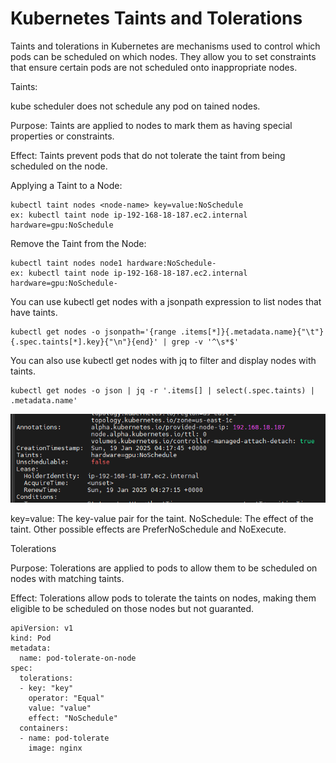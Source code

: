 # Kubernetes Taints and Tolerations

Taints and tolerations in Kubernetes are mechanisms used to control which pods can be scheduled on which nodes. They allow you to set constraints that ensure certain pods are not scheduled onto inappropriate nodes.

Taints:

kube scheduler does not schedule any pod on tained nodes. 

Purpose: Taints are applied to nodes to mark them as having special properties or constraints.

Effect: Taints prevent pods that do not tolerate the taint from being scheduled on the node.

Applying a Taint to a Node:

```
kubectl taint nodes <node-name> key=value:NoSchedule
ex: kubectl taint node ip-192-168-18-187.ec2.internal hardware=gpu:NoSchedule
```

Remove the Taint from the Node:

```
kubectl taint nodes node1 hardware:NoSchedule-
ex: kubectl taint node ip-192-168-18-187.ec2.internal hardware=gpu:NoSchedule-
```

You can use kubectl get nodes with a jsonpath expression to list nodes that have taints.

```
kubectl get nodes -o jsonpath='{range .items[*]}{.metadata.name}{"\t"}{.spec.taints[*].key}{"\n"}{end}' | grep -v '^\s*$'
```

You can also use kubectl get nodes with jq to filter and display nodes with taints.

```
kubectl get nodes -o json | jq -r '.items[] | select(.spec.taints) | .metadata.name'
```

![alt text](image.png)

key=value: The key-value pair for the taint.
NoSchedule: The effect of the taint. Other possible effects are PreferNoSchedule and NoExecute.

Tolerations

Purpose: Tolerations are applied to pods to allow them to be scheduled on nodes with matching taints.

Effect: Tolerations allow pods to tolerate the taints on nodes, making them eligible to be scheduled on those nodes but not guaranted.

```
apiVersion: v1
kind: Pod
metadata:
  name: pod-tolerate-on-node
spec:
  tolerations:
  - key: "key"
    operator: "Equal"
    value: "value"
    effect: "NoSchedule"
  containers:
  - name: pod-tolerate
    image: nginx

```